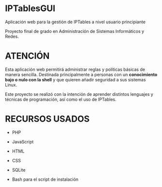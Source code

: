 # IPTablesGUI
Aplicación web para la gestión de IPTables a nivel usuario principiante

Proyecto final de grado en Administración de Sistemas Informáticos y Redes.

# ATENCIÓN

Esta aplicación web permitirá administrar reglas y políticas básicas de manera sencilla.
Destinada principalmente a personas con un **conocimiento bajo o nulo con la shell** y que quieren añadir seguridad a sus sistemas Linux.

Este proyecto se realizó con la intención de aprender distintos lenguajes y técnicas de programación, así como el uso de IPTables.

# RECURSOS USADOS

- PHP
- JavaScript
- HTML
- CSS

- SQLite

- Bash para el script de instalación
